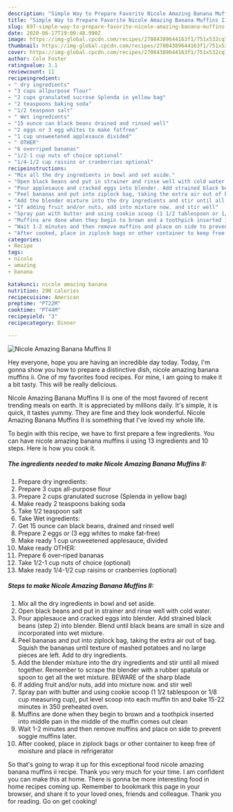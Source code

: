 ```yaml
---
description: "Simple Way to Prepare Favorite Nicole Amazing Banana Muffins II"
title: "Simple Way to Prepare Favorite Nicole Amazing Banana Muffins II"
slug: 697-simple-way-to-prepare-favorite-nicole-amazing-banana-muffins-ii
date: 2020-06-17T19:00:48.990Z
image: https://img-global.cpcdn.com/recipes/27084389644163f1/751x532cq70/nicole-amazing-banana-muffins-ii-recipe-main-photo.jpg
thumbnail: https://img-global.cpcdn.com/recipes/27084389644163f1/751x532cq70/nicole-amazing-banana-muffins-ii-recipe-main-photo.jpg
cover: https://img-global.cpcdn.com/recipes/27084389644163f1/751x532cq70/nicole-amazing-banana-muffins-ii-recipe-main-photo.jpg
author: Cole Foster
ratingvalue: 3.1
reviewcount: 11
recipeingredient:
- " dry ingredients"
- "3 cups allpurpose flour"
- "2 cups granulated sucrose Splenda in yellow bag"
- "2 teaspoons baking soda"
- "1/2 teaspoon salt"
- " Wet ingredients"
- "15 ounce can black beans drained and rinsed well"
- "2 eggs or 3 egg whites to make fatfree"
- "1 cup unsweetened applesauce divided"
- " OTHER"
- "6 overriped bananas"
- "1/2-1 cup nuts of choice optional"
- "1/4-1/2 cup raisins or cranberries optional"
recipeinstructions:
- "Mix all the dry ingredients in bowl and set aside."
- "Open black beans and put in strainer and rinse well with cold water."
- "Pour applesauce and cracked eggs into blender. Add strained black beans (step 2) into blender. Blend until black beans are small in size and incorporated into wet mixture."
- "Peel bananas and put into ziplock bag, taking the extra air out of bag. Squish the bananas until texture of mashed potatoes and no large pieces are left. Add to dry ingredients."
- "Add the blender mixture into the dry ingredients and stir until all mixed together. Remember to scrape the blender with a rubber spatula or spoon to get all the wet mixture. BEWARE of the sharp blade"
- "If adding fruit and/or nuts, add into mixture now. and stir well"
- "Spray pan with butter and using cookie scoop (1 1/2 tablespoon or 1/8 cup measuring cup), put level scoop into each muffin tin and bake 15-22 minutes in 350 preheated oven."
- "Muffins are done when they begin to brown and a toothpick inserted into middle pan in the middle of the muffin comes out clean"
- "Wait 1-2 minutes and then remove muffins and place on side to prevent soggie muffins later."
- "After cooked, place in ziplock bags or other container to keep free of moisture and place in refrigerator"
categories:
- Recipe
tags:
- nicole
- amazing
- banana

katakunci: nicole amazing banana 
nutrition: 290 calories
recipecuisine: American
preptime: "PT22M"
cooktime: "PT44M"
recipeyield: "3"
recipecategory: Dinner

---
```



![Nicole Amazing Banana Muffins II](https://img-global.cpcdn.com/recipes/27084389644163f1/751x532cq70/nicole-amazing-banana-muffins-ii-recipe-main-photo.jpg)

Hey everyone, hope you are having an incredible day today. Today, I'm gonna show you how to prepare a distinctive dish, nicole amazing banana muffins ii. One of my favorites food recipes. For mine, I am going to make it a bit tasty. This will be really delicious.



Nicole Amazing Banana Muffins II is one of the most favored of recent trending meals on earth. It is appreciated by millions daily. It's simple, it is quick, it tastes yummy. They are fine and they look wonderful. Nicole Amazing Banana Muffins II is something that I've loved my whole life.


To begin with this recipe, we have to first prepare a few ingredients. You can have nicole amazing banana muffins ii using 13 ingredients and 10 steps. Here is how you cook it.

<!--inarticleads1-->

##### The ingredients needed to make Nicole Amazing Banana Muffins II:

1. Prepare  dry ingredients:
1. Prepare 3 cups all-purpose flour
1. Prepare 2 cups granulated sucrose (Splenda in yellow bag)
1. Make ready 2 teaspoons baking soda
1. Take 1/2 teaspoon salt
1. Take  Wet ingredients:
1. Get 15 ounce can black beans, drained and rinsed well
1. Prepare 2 eggs or (3 egg whites to make fat-free)
1. Make ready 1 cup unsweetened applesauce, divided
1. Make ready  OTHER:
1. Prepare 6 over-riped bananas
1. Take 1/2-1 cup nuts of choice (optional)
1. Make ready 1/4-1/2 cup raisins or cranberries (optional)




<!--inarticleads2-->

##### Steps to make Nicole Amazing Banana Muffins II:

1. Mix all the dry ingredients in bowl and set aside.
1. Open black beans and put in strainer and rinse well with cold water.
1. Pour applesauce and cracked eggs into blender. Add strained black beans (step 2) into blender. Blend until black beans are small in size and incorporated into wet mixture.
1. Peel bananas and put into ziplock bag, taking the extra air out of bag. Squish the bananas until texture of mashed potatoes and no large pieces are left. Add to dry ingredients.
1. Add the blender mixture into the dry ingredients and stir until all mixed together. Remember to scrape the blender with a rubber spatula or spoon to get all the wet mixture. BEWARE of the sharp blade
1. If adding fruit and/or nuts, add into mixture now. and stir well
1. Spray pan with butter and using cookie scoop (1 1/2 tablespoon or 1/8 cup measuring cup), put level scoop into each muffin tin and bake 15-22 minutes in 350 preheated oven.
1. Muffins are done when they begin to brown and a toothpick inserted into middle pan in the middle of the muffin comes out clean
1. Wait 1-2 minutes and then remove muffins and place on side to prevent soggie muffins later.
1. After cooked, place in ziplock bags or other container to keep free of moisture and place in refrigerator




So that's going to wrap it up for this exceptional food nicole amazing banana muffins ii recipe. Thank you very much for your time. I am confident you can make this at home. There is gonna be more interesting food in home recipes coming up. Remember to bookmark this page in your browser, and share it to your loved ones, friends and colleague. Thank you for reading. Go on get cooking!
